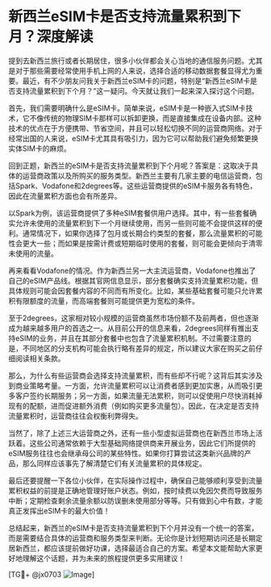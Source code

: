 # 新西兰eSIM卡是否支持流量累积到下月？深度解读

提到去新西兰旅行或者长期居住，很多小伙伴都会关心当地的通信服务问题。尤其是对于那些需要经常使用手机上网的人来说，选择合适的移动数据套餐显得尤为重要。最近，有不少朋友问我关于新西兰eSIM卡的问题，特别是“新西兰eSIM卡是否支持流量累积到下个月？”这一疑问。今天就让我们一起来深入探讨这个问题。

首先，我们需要明确什么是eSIM卡。简单来说，eSIM卡是一种嵌入式SIM卡技术，它不像传统的物理SIM卡那样可以拆卸更换，而是直接集成在设备内部。这种技术的优点在于方便携带、节省空间，并且可以轻松切换不同的运营商网络。对于经常出国的人来说，eSIM卡尤其具有吸引力，因为它可以帮助我们避免频繁更换实体SIM卡的麻烦。

回到正题，新西兰的eSIM卡是否支持流量累积到下个月呢？答案是：这取决于具体的运营商政策以及所购买的服务类型。新西兰主要有几家主要的电信运营商，包括Spark、Vodafone和2degrees等。这些运营商提供的eSIM卡服务各有特色，因此在流量累积方面也会有所差异。

以Spark为例，该运营商提供了多种eSIM套餐供用户选择。其中，有一些套餐确实允许未使用的流量累积到下一个月继续使用，而另一些则可能不会提供这样的便利。通常情况下，如果你选择了包月或长期合约类型的套餐，那么流量累积的可能性会更大一些；而如果是按需计费或短期临时使用的套餐，则可能会更倾向于清零未使用的流量。

再来看看Vodafone的情况。作为新西兰另一大主流运营商，Vodafone也推出了自己的eSIM产品线。根据其官网信息显示，部分套餐确实支持流量累积功能，但具体规则可能会因套餐内容的不同而有所变化。比如，某些基础套餐可能只允许累积有限额度的流量，而高端套餐则可能提供更为宽松的条件。

至于2degrees，这家相对较小规模的运营商虽然市场份额不及前两者，但也逐渐成为越来越多用户的首选之一。从目前公开的信息来看，2degrees同样有推出支持eSIM的业务，并且在其部分套餐中也包含了流量累积机制。不过需要注意的是，不同地区的分支机构可能会执行略有差异的规定，所以建议大家在购买之前仔细阅读相关条款。

那么，为什么有些运营商会选择支持流量累积，而有些却不行呢？这背后其实涉及到商业策略考量。一方面，允许流量累积可以让消费者感到更加实惠，从而吸引更多客户签约长期服务；另一方面，如果流量无法累积，则可以促使用户尽快消耗掉现有的配额，进而促进额外消费（例如购买更多流量包）。因此，在决定是否支持流量累积时，运营商往往会权衡利弊得失。

当然了，除了上述三大运营商之外，还有一些小型虚拟运营商也在新西兰市场上活跃着。这些公司通常依赖于大型基础网络提供商来开展业务，因此它们所提供的eSIM服务往往也会继承母公司的某些特性。如果你打算尝试这类新兴品牌的产品，那么同样应该事先了解清楚它们有关流量累积的具体规定。

最后还要提醒一下各位小伙伴，在实际操作过程中，确保自己能够顺利享受到流量累积权益的前提是正确地管理好账户状态。例如，按时续费以免因欠费而导致服务中断；定期检查剩余流量余额以防误删未使用部分等等。只有做到心中有数，才能真正发挥出eSIM卡的最大价值！

总结起来，新西兰的eSIM卡是否支持流量累积到下个月并没有一个统一的答案，而是需要结合具体的运营商和服务类型来判断。无论你是计划短期访问还是长期定居新西兰，都应该提前做好功课，选择最适合自己的方案。希望本文能帮助大家更好地理解这个话题，并为未来的旅程提供更多实用建议！

[TG💪+ @jx0703 ![Image](https://github.com/user-attachments/assets/dbca1d08-cadb-493c-b0ec-ad6f7a83f270)]